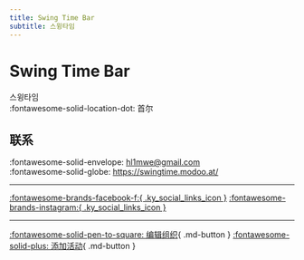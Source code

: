 ```yaml
---
title: Swing Time Bar
subtitle: 스윙타임
---
```


# Swing Time Bar

스윙타임  
:fontawesome-solid-location-dot: 首尔  


## 联系

:fontawesome-solid-envelope: <hl1mwe@gmail.com>  
:fontawesome-solid-globe: <https://swingtime.modoo.at/>  

---

 [:fontawesome-brands-facebook-f:{ .ky_social_links_icon }](https://www.facebook.com/swingtimebar) [:fontawesome-brands-instagram:{ .ky_social_links_icon }](https://instagram.com/swingtimebar)

---

[:fontawesome-solid-pen-to-square: 编辑组织](https://github.com/swingdance/orgs/issues/new?assignees=&labels=update+org&projects=&template=03-update_entity.yml&title=Update%20Org%3A%20ko_KR%20%E2%80%A2%20Swing%20Time%20Bar&region=ko_KR&id=swing-time-bar&name=Swing%20Time%20Bar){ .md-button } [:fontawesome-solid-plus: 添加活动](https://github.com/swingdance/events/issues/new?assignees=&labels=add+event&projects=&template=02-add_entity.yml&title=Add%20Event%3A%20ko_KR%20%E2%80%A2%20%3CName%3E&region=ko_KR&province=Seoul&city=Seoul&org_id=swing-time-bar){ .md-button }
